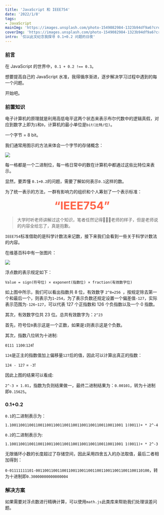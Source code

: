 ```yaml
---
title: 'JavaScript 和 IEEE754'
date: '2022/1/8'
tags:
- JavaScript
mainImg: 'https://images.unsplash.com/photo-1549082984-1323b94df9a6?crop=entropy&cs=tinysrgb&fit=max&fm=jpg&ixid=MnwxNjUyNjZ8MHwxfHJhbmRvbXx8fHx8fHx8fDE2NDE2NTY4ODA&ixlib=rb-1.2.1&q=80&w=1080'
coverImg: 'https://images.unsplash.com/photo-1549082984-1323b94df9a6?crop=entropy&cs=tinysrgb&fit=max&fm=jpg&ixid=MnwxNjUyNjZ8MHwxfHJhbmRvbXx8fHx8fHx8fDE2NDE2NTY4ODA&ixlib=rb-1.2.1&q=80&w=400'
intro: '仅以此文纪念我探寻 0.1+0.2 问题的日夜'
---
```


### 前言

在 JavaScript 的世界中，`0.1 + 0.2 !== 0.3`。

想要提高自己的 JavaScript 水准，我得循序渐进，逐步解决学习过程中遇到的每一个问题。

开始吧。

### 前置知识

电子计算机的原理就是利用高低电平这两个状态来表示布尔代数中的逻辑真假，对应到数字上即为`1`和`0`，计算机的最小单位是`bit(比特/位)`。

一个字节 = 8 bit。

我们通常用图示的方法来体会一个字节的存储概念：

![](https://encrypted-tbn0.gstatic.com/images?q=tbn:ANd9GcRYGfJ4mUEk54Yq_fDnMYM2il7M_fdGr5NHNw&usqp=CAU)

每一格都是一个二进制位，每一格日常中的数在计算机中都通过这些比特位来表示。

显然，要弄懂 `0.1+0.2`的问题，需要了解如何表示`0.1`这样的数。

为了统一表示的方法，一群有影响力的组织和个人筹划了一个表示标准：

<center style="color: tomato;font-size: 36px;font-weight: bolder">“IEEE754”</center>

> 大学时听老师讲解过这个知识，笔者任然记得👩🏻‍🏫老师的样子，但是老师说的内容全给忘了，真是抱歉。

`IEEE754`标准借助的是科学计数法来记数，接下来我们会看到一些关于科学计数法的内容。

在维基百科中有一张图片：

![](https://pic1.zhimg.com/80/v2-749cc641eb4d5dafd085e8c23f8826aa_720w.jpg?source=1940ef5c)

浮点数的表示规定如下：

`Value = sign(符号位) × exponent(指数位) × fraction(有效数字位)`

如上图中所示，我们可以看出指数共 8 位，有效数字 `2^8=256 `，按规定除去第一个和最后一个，则表示为`1~254`，为了表示负数还规定设置一个偏差值`-127`，实际表示范围为`-126~127`，可以代表 127 个正指数和 126 个负指数以及一个 0 指数。



其次，有效数字位共 23 位。总共有效数字为：`2^23`

首先，符号位`0`表示这是一个正数，如果是`1`则表示这是个负数。

其次，指数八位转为十进制:

`0111 1100`:`124`!

`124`是正主的指数值加上偏移量`127`后的值，因此可以计算出真正的指数：

`124 - 127` = `-3`!

因此上图的结果可以看成:

`2^-3 × 1.01`，指数为负则结果做一，最终二进制结果为：`0.00101`，转为十进制即`0.15625`。

### 0.1+0.2

`0.1`的二进制表示为：

`1.1001100110011001100110011001100110011001100110011001 1(0011)+ * 2^-4`

`0.2`的二进制表示为:

`1.1001100110011001100110011001100110011001100110011001 1(0011)+ * 2^-3`

无限循环小数的长度超过了存储空间，因此采用四舍五入的办法取值，最后二者相加得到：

`0-01111111101-0011001100110011001100110011001100110011001100110100`，转为十进制即`0.30000000000000004`



### 解决方案

如果需要对浮点数进行精确计算，可以使用`math.js`此类库来帮助我们处理误差问题。





